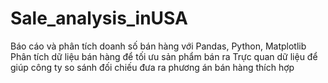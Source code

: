 # Sale_analysis_inUSA
Báo cáo và phân tích doanh số bán hàng với Pandas, Python, Matplotlib
Phân tích dữ liệu bán hàng để tối ưu sản phẩm bán ra
Trực quan dữ liệu để giúp công ty so sánh đối chiếu đưa ra phương án bán hàng thích hợp
